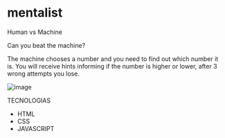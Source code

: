 # mentalist
Human vs Machine

Can you beat the machine? 

The machine chooses a number and you need to find out which number it is.
You will receive hints informing if the number is higher or lower, after 3 wrong attempts you lose.


![image](https://user-images.githubusercontent.com/99752585/154124446-197cd4ea-f4dd-42c5-aecb-4e168f709571.png)


TECNOLOGIAS
- HTML
- CSS
- JAVASCRIPT
